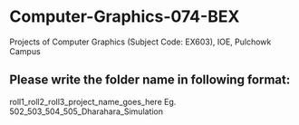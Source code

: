 # Computer-Graphics-074-BEX
Projects of Computer Graphics (Subject Code: EX603), IOE, Pulchowk Campus


## Please write the folder name in following format:
roll1_roll2_roll3_project_name_goes_here
Eg. 502_503_504_505_Dharahara_Simulation

